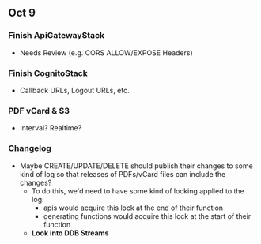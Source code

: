 ## Oct 9

### Finish ApiGatewayStack

- Needs Review (e.g. CORS ALLOW/EXPOSE Headers)

### Finish CognitoStack

- Callback URLs, Logout URLs, etc.

### PDF vCard & S3

- Interval? Realtime?

### Changelog

- Maybe CREATE/UPDATE/DELETE should publish their changes to some kind of log so that releases of PDFs/vCard files can
  include the changes?
    - To do this, we'd need to have some kind of locking applied to the log:
        - apis would acquire this lock at the end of their function
        - generating functions would acquire this lock at the start of their function
    - **Look into DDB Streams**
